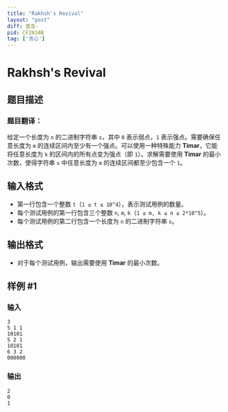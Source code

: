 ```yaml
---
title: "Rakhsh's Revival"
layout: "post"
diff: 普及-
pid: CF2034B
tag: ['贪心']
---
```


# Rakhsh's Revival

## 题目描述

### 题目翻译：

给定一个长度为 `n` 的二进制字符串 `s`，其中 `0` 表示弱点，`1` 表示强点。需要确保任意长度为 `m` 的连续区间内至少有一个强点。可以使用一种特殊能力 **Timar**，它能将任意长度为 `k` 的区间内的所有点变为强点（即 `1`）。求解需要使用 **Timar** 的最小次数，使得字符串 `s` 中任意长度为 `m` 的连续区间都至少包含一个 `1`。

## 输入格式

- 第一行包含一个整数 `t`（`1 ≤ t ≤ 10^4`），表示测试用例的数量。
- 每个测试用例的第一行包含三个整数 `n`, `m`, `k`（`1 ≤ m, k ≤ n ≤ 2*10^5`）。
- 每个测试用例的第二行包含一个长度为 `n` 的二进制字符串 `s`。

## 输出格式

- 对于每个测试用例，输出需要使用 **Timar** 的最小次数。

## 样例 #1

### 输入

```
3
5 1 1
10101
5 2 1
10101
6 3 2
000000
```

### 输出

```
2
0
1
```

